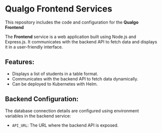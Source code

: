 # Qualgo Frontend Services

This repository includes the code and configuration for the **Qualgo Frontend**

The **Frontend** service is a web application built using Node.js and Express.js. It communicates with the backend API to fetch data and displays it in a user-friendly interface.

## Features:
- Displays a list of students in a table format.
- Communicates with the backend API to fetch data dynamically.
- Can be deployed to Kubernetes with Helm.

## Backend Configuration:

The database connection details are configured using environment variables in the backend service:
- `API_URL`: The URL where the backend API is exposed.